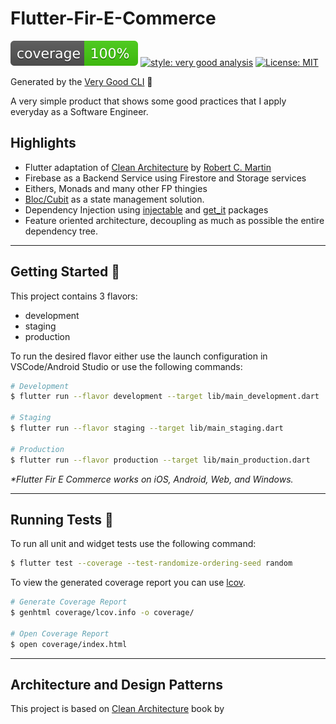# Flutter-Fir-E-Commerce

![coverage][coverage_badge]
[![style: very good analysis][very_good_analysis_badge]][very_good_analysis_link]
[![License: MIT][license_badge]][license_link]

Generated by the [Very Good CLI][very_good_cli_link] 🤖

A very simple product that shows some good practices that I apply everyday as a Software Engineer.

## Highlights

- Flutter adaptation of [Clean Architecture](https://www.amazon.com/Clean-Architecture-Craftsmans-Software-Structure/dp/0134494164) by [Robert C. Martin](https://en.wikipedia.org/wiki/Robert_C._Martin) 
- Firebase as a Backend Service using Firestore and Storage services
- Eithers, Monads and many other FP thingies
- [Bloc/Cubit](https://pub.dev/packages/flutter_bloc) as a state management solution.
- Dependency Injection using [injectable](https://pub.dev/packages/injectable) and [get_it](https://pub.dev/packages/get_it) packages
- Feature oriented architecture, decoupling as much as possible the entire dependency tree. 


---

## Getting Started 🚀

This project contains 3 flavors:

- development
- staging
- production

To run the desired flavor either use the launch configuration in VSCode/Android Studio or use the following commands:

```sh
# Development
$ flutter run --flavor development --target lib/main_development.dart

# Staging
$ flutter run --flavor staging --target lib/main_staging.dart

# Production
$ flutter run --flavor production --target lib/main_production.dart
```

_\*Flutter Fir E Commerce works on iOS, Android, Web, and Windows._

---

## Running Tests 🧪

To run all unit and widget tests use the following command:

```sh
$ flutter test --coverage --test-randomize-ordering-seed random
```

To view the generated coverage report you can use [lcov](https://github.com/linux-test-project/lcov).

```sh
# Generate Coverage Report
$ genhtml coverage/lcov.info -o coverage/

# Open Coverage Report
$ open coverage/index.html
```

---


## Architecture and Design Patterns

This project is based on [Clean Architecture](https://www.amazon.com/Clean-Architecture-Craftsmans-Software-Structure/dp/0134494164) book by 

[coverage_badge]: coverage_badge.svg
[flutter_localizations_link]: https://api.flutter.dev/flutter/flutter_localizations/flutter_localizations-library.html
[internationalization_link]: https://flutter.dev/docs/development/accessibility-and-localization/internationalization
[license_badge]: https://img.shields.io/badge/license-MIT-blue.svg
[license_link]: https://opensource.org/licenses/MIT
[very_good_analysis_badge]: https://img.shields.io/badge/style-very_good_analysis-B22C89.svg
[very_good_analysis_link]: https://pub.dev/packages/very_good_analysis
[very_good_cli_link]: https://github.com/VeryGoodOpenSource/very_good_cli
